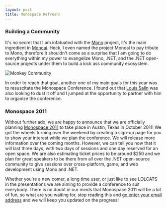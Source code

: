 ```yaml
---
layout: post
title: Monospace Refresh!
---
```


### Building a Community

It's no secret that I am infatuated with the [Mono][mono] project, it's the main ingredient in [Monca&#237;][moncai].  Heck, I even named the project Monca&#237; to pay tribute to Mono, therefore it shouldn't come as a surprise that I am going to do everything within my power to evangelize Mono, .NET, and the .NET open-source projects under them to build a kick ass community ecosystem.

<img src="http://ragan.io/images/post-assets/2011-03-21-monospace-refresh/monkeycommunity.jpg" alt="Monkey Community" />

In order to reach that goal, another one of my main goals for this year was to resuscitate the Monospace Conference.  I found out that [Louis Salin][louis] was also looking to dust it off and I jumped at the opportunity to partner with him to organize the conference.

### Monospace 2011

Without further ado, we are happy to announce that we are officially planning [Monospace 2011][monospace] to take place in Austin, Texas in October 2011!  We got the wheels turning over the weekend by creating a sign-up page for you to show your interest while we plan the conference.  We will release more information over the coming months.  However, we can tell you now that it will last three days, with two days of sessions and one day reserved for an open space.  We are also estimating ticket prices to be around $250 and we plan for great speakers to be there from all over the .NET open-source community to give sessions over cross-platform, game, and web development using Mono and .NET.

Whether you're a new comer, a long time user, or just like to see LOLCATS in the presentations we are aiming to provide a conference to suit everybody.  There is no doubt in our minds that Monospace 2011 will be a lot of fun, so what are you waiting for, stop reading this and [go enter your email address][monospace] and we will keep you updated on the progress!

[mono]: http://mono-project.com/
[moncai]: http://moncai.com/
[louis]: http://www.lostechies.com/blogs/louissalin/
[monospace]: http://monospace.us/
